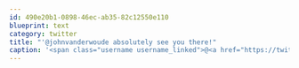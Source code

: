 ```yaml
---
id: 490e20b1-0898-46ec-ab35-82c12550e110
blueprint: text
category: twitter
title: "'@johnvanderwoude absolutely see you there!"
caption: '<span class="username username_linked">@<a href="https://twitter.com/johnvanderwoude" title="John Vander Woude">johnvanderwoude</a></span> absolutely see you there!'
---
```

